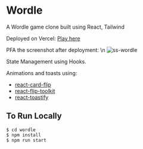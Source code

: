 # Wordle

A Wordle game clone built using React, Tailwind

Deployed on Vercel:
[Play here](https://my-wordle.vercel.app/)

PFA the screenshot after deployment:
\n
<img src = "https://i.ibb.co/Ltx915x/ss-wordle.png" alt="ss-wordle">

State Management using Hooks.

Animations and toasts using:
- [react-card-flip](https://github.com/AaronCCWong/react-card-flip)
- [react-flip-toolkit](https://github.com/aholachek/react-flip-toolkit)
- [react-toastify](https://github.com/fkhadra/react-toastify)


## To Run Locally
```
$ cd wordle
$ npm install
$ npm run start
```
